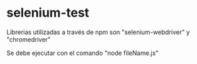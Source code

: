 # selenium-test

Librerias utilizadas a través de npm son "selenium-webdriver" y "chromedriver"

Se debe ejecutar con el comando "node fileName.js"